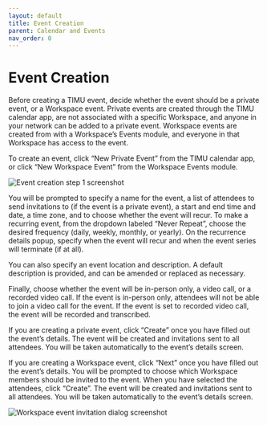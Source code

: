 ```yaml
---
layout: default
title: Event Creation
parent: Calendar and Events
nav_order: 0
---
```


# Event Creation

Before creating a TIMU event, decide whether the event should be a private event, or a Workspace event. Private events are created through the TIMU calendar app, are not associated with a specific Workspace, and anyone in your network can be added to a private event. Workspace events are created from with a Workspace’s Events module, and everyone in that Workspace has access to the event.

To create an event, click “New Private Event” from the TIMU calendar app, or click “New Workspace Event” from the Workspace Events module.

![Event creation step 1 screenshot](https://fakeimg.pl/640x360/)

You will be prompted to specify a name for the event, a list of attendees to send invitations to (if the event is a private event), a start and end time and date, a time zone, and to choose whether the event will recur. To make a recurring event, from the dropdown labeled “Never Repeat”, choose the desired frequency (daily, weekly, monthly, or yearly). On the recurrence details popup, specify when the event will recur and when the event series will terminate (if at all).

You can also specify an event location and description. A default description is provided, and can be amended or replaced as necessary.

Finally, choose whether the event will be in-person only, a video call, or a recorded video call. If the event is in-person only, attendees will not be able to join a video call for the event. If the event is set to recorded video call, the event will be recorded and transcribed.

If you are creating a private event, click “Create” once you have filled out the event’s details. The event will be created and invitations sent to all attendees. You will be taken automatically to the event’s details screen.

If you are creating a Workspace event, click “Next” once you have filled out the event’s details. You will be prompted to choose which Workspace members should be invited to the event. When you have selected the attendees, click “Create”. The event will be created and invitations sent to all attendees. You will be taken automatically to the event’s details screen.

![Workspace event invitation dialog screenshot](https://fakeimg.pl/640x360/)
